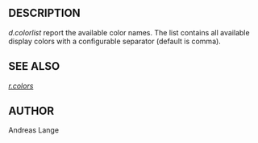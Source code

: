 <h2>DESCRIPTION</h2>

<em>d.colorlist</em> report the available color names.
The list contains all available display colors with a configurable
separator (default is comma).

<h2>SEE ALSO</h2>

<em><a href="r.colors.html">r.colors</a></em>

<h2>AUTHOR</h2>

Andreas Lange
